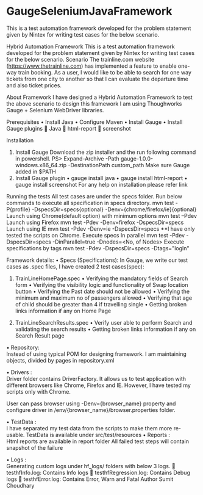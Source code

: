 # GaugeSeleniumJavaFramework
This is a test automation framework developed for the problem statement given by Nintex for writing test cases for the below scenario.

Hybrid Automation Framework
This is a test automation framework developed for the problem statement given by Nintex for writing test cases for the below scenario.
Scenario
The trainline.com website (https://www.thetrainline.com) has implemented a feature to enable one-way train booking. As a user, I would like to be able to search for one way tickets from one city to another so that I can evaluate the departure time and also ticket prices.

About Framework
 I have designed a Hybrid Automation Framework to test the above scenario to design this framework I am using Thoughworks Gauge + Selenium WebDriver libraries.

Prerequisites 
•	Install Java
•	Configure Maven
•	Install Gauge 
•	Install Gauge plugins
	Java
	html-report
	screenshot

Installation
1.	Install Gauge
Download the zip installer and the run following command in powershell.
PS> Expand-Archive -Path gauge-1.0.0-windows.x86_64.zip -DestinationPath custom_path
Make sure Gauge added in $PATH
2.	Install Gauge plugin
•	gauge install java
•	gauge install html-report
•	gauge install screenshot
For any help on installation please refer link

Running the tests
All test cases are under the specs folder.
Run below commands to execute all specification in specs directory.
mvn test -P{profile} -DspecsDir=specs{optional} -Denv={chrome/firefox/ie}{optional}
Launch using Chrome(default option) with minimum options
mvn test –Pdev
Launch using Firefox
mvn test -Pdev -Denv=firefox -DspecsDir=specs
Launch using IE
mvn test -Pdev -Denv=ie -DspecsDir=specs
**I have only tested the scripts on Chrome.
Execute specs In parallel
mvn test -Pdev -DspecsDir=specs -DinParallel=true -Dnodes=<No, of Nodes>
Execute specifications by tags
mvn test -Pdev -DspecsDir=specs -Dtags="logIn"

Framework details:
•	Specs (Specifications): In Gauge, we write our test cases as .spec files, I have created 2 test cases(spec):
1. TrainLineHomePage.spec
•	Verifying the mandatory fields of Search form
•	Verifying the visibility logic and functionality of Swap location button
•	Verifying the Past date should not be allowed
•	Verifying the minimum and maximum no of passengers allowed
•	Verifying that age of child should be greater than 4 if travelling single
•	Getting broken links information if any on Home Page

2.	TrainLineSearchResults.spec
•	Verify user able to perform Search and validating the search results
•	Getting broken links information if any on Search Result page



•	 Repository:  
Instead of using typical POM for designing framework. I am maintaining objects, divided by pages in repository.xml

•	Drivers :  
Driver folder contains DriverFactory. It allows us to test application with different browsers like Chrome, Firefox and IE. However, I have tested my scripts only with Chrome.

User can pass browser using -Denv={browser_name} property and configure driver in /env/{browser_name}/browser.properties folder.

•	TestData :  
I have separated my test data from the scripts to make them more re-usable.
TestData is available under src/test/resources
•	Reports :  
Html reports are available in report folder
All failed test steps will contain snapshot of the failure
 

•	Logs :  
Generating custom logs under hf_logs/ folders with below 3 logs.
	testhfInfo.log: Contains Info logs
	testhfRegression.log: Contains Debug logs
	testhfError.log: Contains Error, Warn and Fatal
Author
Sumit Choudhary








